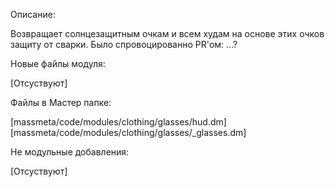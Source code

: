 Описание:

Возвращает солнцезащитным очкам и всем худам на основе этих очков защиту от сварки.
Было спровоцированно PR'ом: ...?

Новые файлы модуля:

[Отсуствуют]

Файлы в Мастер папке:

[massmeta/code/modules/clothing/glasses/hud.dm]
[massmeta/code/modules/clothing/glasses/_glasses.dm]

Не модульные добавления:

[Отсуствуют]
